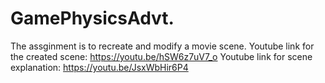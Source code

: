 # GamePhysicsAdvt.
The assginment is to recreate and modify a movie scene.
Youtube link for the created scene: https://youtu.be/hSW6z7uV7_o
Youtube link for scene explanation: https://youtu.be/JsxWbHir6P4
